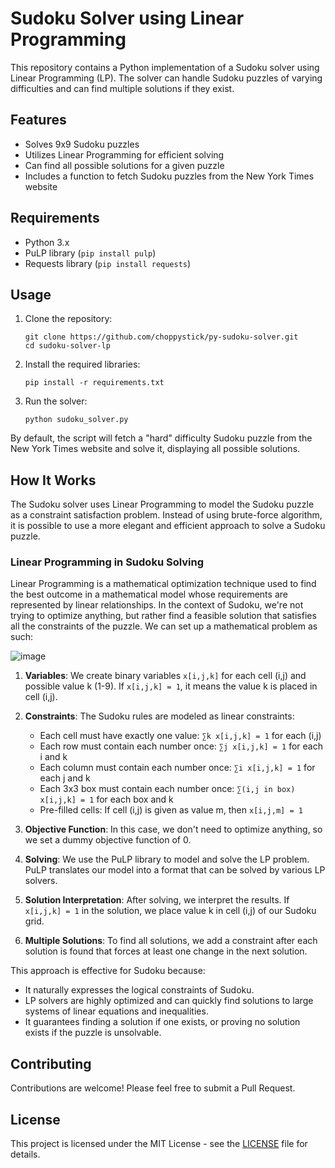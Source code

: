 # Sudoku Solver using Linear Programming

This repository contains a Python implementation of a Sudoku solver using Linear Programming (LP). The solver can handle Sudoku puzzles of varying difficulties and can find multiple solutions if they exist.

## Features

- Solves 9x9 Sudoku puzzles
- Utilizes Linear Programming for efficient solving
- Can find all possible solutions for a given puzzle
- Includes a function to fetch Sudoku puzzles from the New York Times website

## Requirements

- Python 3.x
- PuLP library (`pip install pulp`)
- Requests library (`pip install requests`)

## Usage

1. Clone the repository:
   ```
   git clone https://github.com/choppystick/py-sudoku-solver.git
   cd sudoku-solver-lp
   ```

2. Install the required libraries:
   ```
   pip install -r requirements.txt
   ```

3. Run the solver:
   ```
   python sudoku_solver.py
   ```

By default, the script will fetch a "hard" difficulty Sudoku puzzle from the New York Times website and solve it, displaying all possible solutions.

## How It Works

The Sudoku solver uses Linear Programming to model the Sudoku puzzle as a constraint satisfaction problem. Instead of using brute-force algorithm, it is possible to use a more elegant and efficient approach to solve a Sudoku puzzle.

### Linear Programming in Sudoku Solving

Linear Programming is a mathematical optimization technique used to find the best outcome in a mathematical model whose requirements are represented by linear relationships. In the context of Sudoku, we're not trying to optimize anything, but rather find a feasible solution that satisfies all the constraints of the puzzle. We can set up a mathematical problem as such:

![image](https://github.com/user-attachments/assets/ec859a00-65c7-454f-971b-61fd77ab1e91)


1. **Variables**: We create binary variables `x[i,j,k]` for each cell (i,j) and possible value k (1-9). If `x[i,j,k] = 1`, it means the value k is placed in cell (i,j).

2. **Constraints**: The Sudoku rules are modeled as linear constraints:
   - Each cell must have exactly one value: `∑k x[i,j,k] = 1` for each (i,j)
   - Each row must contain each number once: `∑j x[i,j,k] = 1` for each i and k
   - Each column must contain each number once: `∑i x[i,j,k] = 1` for each j and k
   - Each 3x3 box must contain each number once: `∑(i,j in box) x[i,j,k] = 1` for each box and k
   - Pre-filled cells: If cell (i,j) is given as value m, then `x[i,j,m] = 1`

3. **Objective Function**: In this case, we don't need to optimize anything, so we set a dummy objective function of 0.

4. **Solving**: We use the PuLP library to model and solve the LP problem. PuLP translates our model into a format that can be solved by various LP solvers.

5. **Solution Interpretation**: After solving, we interpret the results. If `x[i,j,k] = 1` in the solution, we place value k in cell (i,j) of our Sudoku grid.

6. **Multiple Solutions**: To find all solutions, we add a constraint after each solution is found that forces at least one change in the next solution.

This approach is effective for Sudoku because:
- It naturally expresses the logical constraints of Sudoku.
- LP solvers are highly optimized and can quickly find solutions to large systems of linear equations and inequalities.
- It guarantees finding a solution if one exists, or proving no solution exists if the puzzle is unsolvable.

## Contributing

Contributions are welcome! Please feel free to submit a Pull Request.

## License

This project is licensed under the MIT License - see the [LICENSE](LICENSE.txt) file for details.
